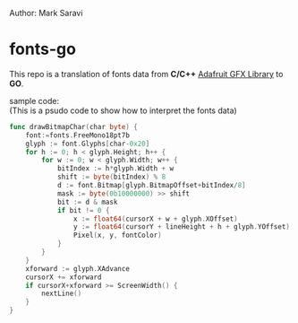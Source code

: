 Author: Mark Saravi  
# fonts-go
This repo is a translation of fonts data from **C/C++** [Adafruit GFX Library](https://github.com/adafruit/Adafruit-GFX-Library) to **GO**.

sample code:  
(This is a psudo code to show how to interpret the fonts data)  
```go
func drawBitmapChar(char byte) {  
    font:=fonts.FreeMono18pt7b  
	glyph := font.Glyphs[char-0x20]  
	for h := 0; h < glyph.Height; h++ {  
		for w := 0; w < glyph.Width; w++ {  
			bitIndex := h*glyph.Width + w  
			shift := byte(bitIndex) % 8  
			d := font.Bitmap[glyph.BitmapOffset+bitIndex/8]  
			mask := byte(0b10000000) >> shift  
			bit := d & mask  
			if bit != 0 {  
				x := float64(cursorX + w + glyph.XOffset)  
				y := float64(cursorY + lineHeight + h + glyph.YOffset)  
				Pixel(x, y, fontColor)  
			}  
		}  
	}  
	xforward := glyph.XAdvance  
	cursorX += xforward  
	if cursorX+xforward >= ScreenWidth() {  
		nextLine()  
	}  
}  
```